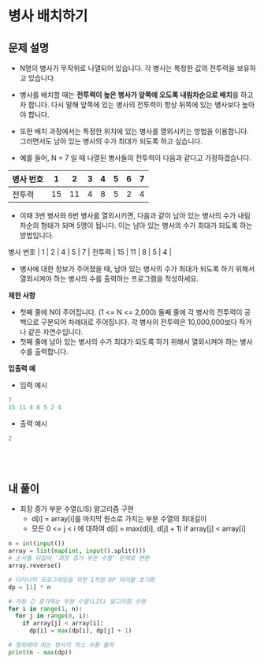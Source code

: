 # 병사 배치하기

## 문제 설명

- N명의 병사가 무작위로 나열되어 있습니다. 각 병사는 특정한 값의 전투력을 보유하고 있습니다.

- 병사를 배치할 때는 **전투력이 높은 병사가 앞쪽에 오도록 내림차순으로 배치**를 하고자 합니다. 다시 말해 앞쪽에 있는 병사의 전투력이 항상 뒤쪽에 있는 병사보다 높아야 합니다.

- 또한 배치 과정에서는 특정한 위치에 있는 병사를 열외시키는 방법을 이용합니다. 그러면서도 남아 있는 병사의 수가 최대가 되도록 하고 싶습니다.

- 예를 들어, N = 7 일 때 나열된 병사들의 전투력이 다음과 같다고 가정하겠습니다.

| 병사 번호 | 1   | 2   | 3   | 4   | 5   | 6   | 7   |
| --------- | --- | --- | --- | --- | --- | --- | --- |
| 전투력    | 15  | 11  | 4   | 8   | 5   | 2   | 4   |

- 이때 3번 병사와 6번 병사를 열외시키면, 다음과 같이 남아 있는 병사의 수가 내림차순의 형태가 되며 5명이 됩니다. 이는 남아 있는 병사의 수가 최대가 되도록 하는 방법입니다.

병사 번호 | 1 | 2 | 4 | 5 | 7 |
전투력 | 15 | 11 | 8 | 5 | 4 |

- 병사에 대한 정보가 주어졌을 때, 남아 있는 병사의 수가 최대가 되도록 하기 위해서 열외시켜야 하는 병사의 수를 출력하는 프로그램을 작성하세요.

**제한 사항**

- 첫째 줄에 N이 주어집니다. (1 <= N <= 2,000) 둘째 줄에 각 병사의 전투력이 공백으로 구분되어 차례대로 주어집니다. 각 병사의 전투력은 10,000,000보다 작거나 같은 자연수입니다.
- 첫째 줄에 남아 있는 병사의 수가 최대가 되도록 하기 위해서 열외시켜야 하는 병사 수를 출력합니다.

**입출력 예**

- 입력 예시

```python
7
15 11 4 8 5 2 4
```

- 출력 예시

```python
2
```

<br></br>

## 내 풀이

- 최장 증가 부분 수열(LIS) 알고리즘 구현
  - d[i] = array[i]를 마지막 원소로 가지는 부분 수열의 최대길이
  - 모든 0 <= j < i 에 대하여 d[i] = max(d[i], d[j] + 1) if array[j] < array[i]

```python
n = int(input())
array = list(map(int, input().split()))
# 순서를 뒤집어 '최장 증가 부분 수열' 문제로 변환
array.reverse()

# 다이나믹 프로그래밍을 위한 1차원 DP 테이블 초기화
dp = [1] * n

# 가장 긴 증가하는 부분 수열(LIS) 알고리즘 수행
for i in range(1, n):
  for j in range(0, i):
    if array[j] < array[i]:
      dp[i] = max(dp[i], dp[j] + 1)

# 열외해야 하는 병사의 최소 수를 출력
print(n - max(dp))
```
